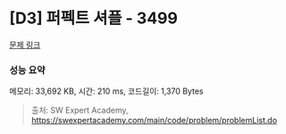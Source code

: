 # [D3] 퍼펙트 셔플 - 3499 

[문제 링크](https://swexpertacademy.com/main/code/problem/problemDetail.do?contestProbId=AWGsRbk6AQIDFAVW) 

### 성능 요약

메모리: 33,692 KB, 시간: 210 ms, 코드길이: 1,370 Bytes



> 출처: SW Expert Academy, https://swexpertacademy.com/main/code/problem/problemList.do